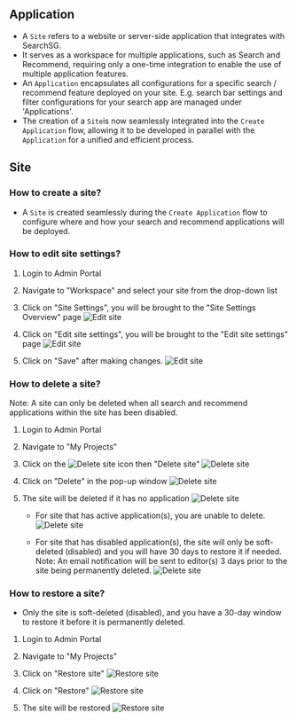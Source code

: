 ## Application

- A `Site` refers to a website or server-side application that integrates with SearchSG. 
- It serves as a workspace for multiple applications, such as Search and Recommend, requiring only a one-time integration to enable the use of multiple application features.
- An `Application` encapsulates all configurations for a specific search / recommend feature deployed on your site. E.g. search bar settings and filter configurations for your search app are managed under 'Applications'. 
- The creation of a `Site`is now seamlessly integrated into the `Create Application` flow, allowing it to be developed in parallel with the `Application` for a unified and efficient process.

## Site
### How to create a site?
- A `Site` is created seamlessly during the `Create Application` flow to configure where and how your search and recommend applications will be deployed.

### How to edit site settings?
1. Login to Admin Portal

2. Navigate to "Workspace" and select your site from the drop-down list

3. Click on "Site Settings", you will be brought to the "Site Settings Overview" page
![Edit site](images/application/site/view_site.png)

4. Click on "Edit site settings", you will be brought to the "Edit site settings" page
![Edit site](images/application/site/edit_site.png)

5. Click on "Save" after making changes. 
![Edit site](images/application/site/edit_site_successful.png)

### How to delete a site?
Note: A site can only be deleted when all search and recommend applications within the site has been disabled.

1. Login to Admin Portal

2. Navigate to "My Projects"

3. Click on the ![Delete site](images/3dots_icon.png) icon then "Delete site"
![Delete site](images/application/site/delete_site.png)

4. Click on "Delete" in the pop-up window
![Delete site](images/application/site/delete_site_confirm.png)

5. The site will be deleted if it has no application
![Delete site](images/application/site/site_deleted_perm.png)
   - For site that has active application(s), you are unable to delete. 
   ![Delete site](images/application/site/unable_delete_site.png)

   - For site that has disabled application(s), the site will only be soft-deleted (disabled) and you will have 30 days to restore it if needed. Note: An email notification will be sent to editor(s) 3 days prior to the site being permanently deleted.
   ![Delete site](images/application/site/site_soft_deleted.png)

### How to restore a site?
- Only the site is soft-deleted (disabled), and you have a 30-day window to restore it before it is permanently deleted.

1. Login to Admin Portal

2. Navigate to "My Projects"

3. Click on "Restore site" 
![Restore site](images/application/site/restore_site.png)

4. Click on "Restore"
![Restore site](images/application/site/restore_site_confirm.png)

5. The site will be restored
![Restore site](images/application/site/site_restored.png)